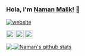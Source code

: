 ### Hola, I'm [Naman Malik!](https://www.namanmalik.in) 👋
[![website](https://img.shields.io/badge/PortfolioWebsite-namanmalik.in-2648ff?style=flat-square&logo=google-chrome)](https://www.namanmalik.in)


<a href="https://www.linkedin.com/in/namanmalik">
  <img align="left" alt="Naman Malik - LinkedIn" width="22px" src="https://cdn.jsdelivr.net/npm/simple-icons@v3/icons/linkedin.svg"/>
</a>
<a href="https://instagram.com/itsnamanmalik">
  <img align="left" alt="Naman Malik - Instagram" width="22px" src="https://cdn.jsdelivr.net/npm/simple-icons@v3/icons/instagram.svg"/>
</a>
<a href="https://twitter.com/itsnamanmalik">
  <img align="left" alt="Naman Malik - Twitter" width="22px" src="https://cdn.jsdelivr.net/npm/simple-icons@v3/icons/twitter.svg"/>
</a>
<br />
<br />

<a href="https://github.com/itsnamanmalik">
  <img align="center" src="https://github-readme-stats.vercel.app/api/top-langs/?username=itsnamanmalik&hide=html,css,javascript&theme=light&hide_langs_below=1" />
</a>
<a href="https://github.com/itsnamanmalik">
 <img align="center" src="https://github-readme-stats.vercel.app/api?username=itsnamanmalik&show_icons=true&theme=light&line_height=27" alt="Naman's github stats"/>
</a>
